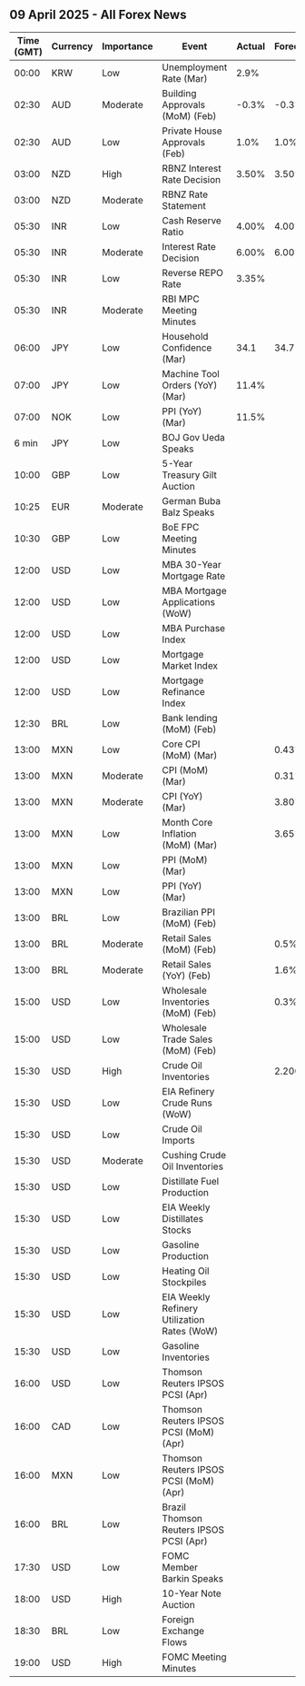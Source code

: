 ## 09 April 2025 - All Forex News

| Time (GMT) | Currency | Importance | Event | Actual | Forecast | Previous |
|------|----------|------------|-------|--------|----------|----------|
| 00:00 | KRW | Low | Unemployment Rate (Mar) | 2.9% |  | 2.7% |
| 02:30 | AUD | Moderate | Building Approvals (MoM) (Feb) | -0.3% | -0.3% | 6.9% |
| 02:30 | AUD | Low | Private House Approvals (Feb) | 1.0% | 1.0% | 1.4% |
| 03:00 | NZD | High | RBNZ Interest Rate Decision | 3.50% | 3.50% | 3.75% |
| 03:00 | NZD | Moderate | RBNZ Rate Statement |  |  |  |
| 05:30 | INR | Low | Cash Reserve Ratio | 4.00% | 4.00% | 4.00% |
| 05:30 | INR | Moderate | Interest Rate Decision | 6.00% | 6.00% | 6.25% |
| 05:30 | INR | Low | Reverse REPO Rate | 3.35% |  | 3.35% |
| 05:30 | INR | Moderate | RBI MPC Meeting Minutes |  |  |  |
| 06:00 | JPY | Low | Household Confidence (Mar) | 34.1 | 34.7 | 34.8 |
| 07:00 | JPY | Low | Machine Tool Orders (YoY) (Mar) | 11.4% |  | 3.5% |
| 07:00 | NOK | Low | PPI (YoY) (Mar) | 11.5% |  | 23.3% |
| 6 min | JPY | Low | BOJ Gov Ueda Speaks |  |  |  |
| 10:00 | GBP | Low | 5-Year Treasury Gilt Auction |  |  | 4.311% |
| 10:25 | EUR | Moderate | German Buba Balz Speaks |  |  |  |
| 10:30 | GBP | Low | BoE FPC Meeting Minutes |  |  |  |
| 12:00 | USD | Low | MBA 30-Year Mortgage Rate |  |  | 6.70% |
| 12:00 | USD | Low | MBA Mortgage Applications (WoW) |  |  | -1.6% |
| 12:00 | USD | Low | MBA Purchase Index |  |  | 158.2 |
| 12:00 | USD | Low | Mortgage Market Index |  |  | 243.6 |
| 12:00 | USD | Low | Mortgage Refinance Index |  |  | 710.4 |
| 12:30 | BRL | Low | Bank lending (MoM) (Feb) |  |  | 0.0% |
| 13:00 | MXN | Low | Core CPI (MoM) (Mar) |  | 0.43% | 0.48% |
| 13:00 | MXN | Moderate | CPI (MoM) (Mar) |  | 0.31% | 0.28% |
| 13:00 | MXN | Moderate | CPI (YoY) (Mar) |  | 3.80% | 3.77% |
| 13:00 | MXN | Low | Month Core Inflation (MoM) (Mar) |  | 3.65% | 3.65% |
| 13:00 | MXN | Low | PPI (MoM) (Mar) |  |  | 0.60% |
| 13:00 | MXN | Low | PPI (YoY) (Mar) |  |  | 8.00% |
| 13:00 | BRL | Low | Brazilian PPI (MoM) (Feb) |  |  | 0.13% |
| 13:00 | BRL | Moderate | Retail Sales (MoM) (Feb) |  | 0.5% | -0.1% |
| 13:00 | BRL | Moderate | Retail Sales (YoY) (Feb) |  | 1.6% | 3.1% |
| 15:00 | USD | Low | Wholesale Inventories (MoM) (Feb) |  | 0.3% | 0.8% |
| 15:00 | USD | Low | Wholesale Trade Sales (MoM) (Feb) |  |  | -1.3% |
| 15:30 | USD | High | Crude Oil Inventories |  | 2.200M | 6.165M |
| 15:30 | USD | Low | EIA Refinery Crude Runs (WoW) |  |  | -0.192M |
| 15:30 | USD | Low | Crude Oil Imports |  |  | 0.999M |
| 15:30 | USD | Moderate | Cushing Crude Oil Inventories |  |  | 2.373M |
| 15:30 | USD | Low | Distillate Fuel Production |  |  | 0.164M |
| 15:30 | USD | Low | EIA Weekly Distillates Stocks |  |  | 0.264M |
| 15:30 | USD | Low | Gasoline Production |  |  | 0.062M |
| 15:30 | USD | Low | Heating Oil Stockpiles |  |  | 0.209M |
| 15:30 | USD | Low | EIA Weekly Refinery Utilization Rates (WoW) |  |  | -1.0% |
| 15:30 | USD | Low | Gasoline Inventories |  |  | -1.551M |
| 16:00 | USD | Low | Thomson Reuters IPSOS PCSI (Apr) |  |  | 54.02 |
| 16:00 | CAD | Low | Thomson Reuters IPSOS PCSI (MoM) (Apr) |  |  | 45.47 |
| 16:00 | MXN | Low | Thomson Reuters IPSOS PCSI (MoM) (Apr) |  |  | 58.11 |
| 16:00 | BRL | Low | Brazil Thomson Reuters IPSOS PCSI (Apr) |  |  | 49.07 |
| 17:30 | USD | Low | FOMC Member Barkin Speaks |  |  |  |
| 18:00 | USD | High | 10-Year Note Auction |  |  | 4.310% |
| 18:30 | BRL | Low | Foreign Exchange Flows |  |  | -2.085B |
| 19:00 | USD | High | FOMC Meeting Minutes |  |  |  |
